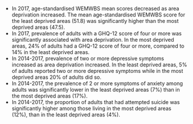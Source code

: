 * In 2017, age-standardised WEMWBS mean scores decreased as area deprivation increased. The mean age-standardised WEMWBS score for the least deprived areas (51.8) was significantly higher than the most deprived areas (47.5).
* In 2017, prevalence of adults with a GHQ-12 score of four or more was significantly associated with area deprivation. In the most deprived areas, 24% of adults had a GHQ-12 score of four or more, compared to 14% in the least deprived areas.
* In 2014-2017, prevalence of two or more depressive symptoms increased as area deprivation increased. In the least deprived areas, 5% of adults reported two or more depressive symptoms while in the most deprived areas 20% of adults did so.
* In 2014-2017, the prevalence of 2 or more symptoms of anxiety among adults was significantly lower in the least deprived areas (7%) than in the most deprived areas (17%).
* In 2014-2017, the proportion of adults that had attempted suicide was significantly higher among those living in the most deprived areas (12%), than in the least deprived areas (4%).
